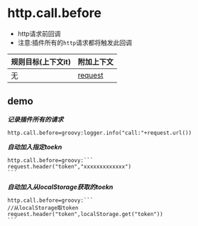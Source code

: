 # http.call.before

- http请求前回调
- 注意:插件所有的`http`请求都将触发此回调

| 规则目标(上下文it) | 附加上下文 |
| ------------ | ------------ |
| 无 | [request](../tools/httpClient.html#request) |

## demo

***记录插件所有的请求***

```properties
http.call.before=groovy:logger.info("call:"+request.url())
```

***自动加入指定toekn***

``````properties
http.call.before=groovy:```
request.header("token","xxxxxxxxxxxxx")
```
``````

***自动加入从localStorage获取的toekn***

``````properties
http.call.before=groovy:```
//从localStorage取token
request.header("token",localStorage.get("token"))
```
``````